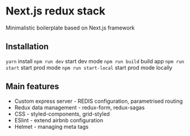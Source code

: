 # Next.js redux stack
Minimalistic boilerplate based on Next.js framework

## Installation
```yarn``` install
```npm run dev``` start dev mode
```npm run build``` build app
```npm run start``` start prod mode
```npm run start-local``` start prod mode locally

## Main features
- Custom express server - REDIS configuration, parametrised routing
- Redux data management - redux-form, redux-sagas
- CSS - styled-components, grid-styled
- ESlint - extend airbnb configuration
- Helmet - managing meta tags
